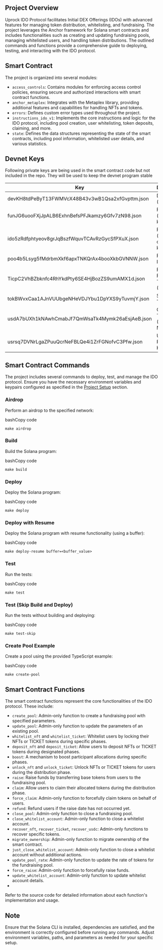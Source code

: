 Project Overview
----------------

Uprock IDO Protocol facilitates Initial DEX Offerings (IDOs) with advanced features for managing token distribution, whitelisting, and fundraising. 
The project leverages the Anchor framework for Solana smart contracts and includes functionalities such as creating and updating fundraising pools, managing whitelisted users, and handling token distributions. 
The outlined commands and functions provide a comprehensive guide to deploying, testing, and interacting with the IDO protocol.

Smart Contract
---------------

The project is organized into several modules:

-   `access_controls`: Contains modules for enforcing access control policies, ensuring secure and authorized interactions with smart contract functions. 
-   `anchor_metaplex`: Integrates with the Metaplex library, providing additional features and capabilities for handling NFTs and tokens. 
-   `errors`: Defines custom error types used throughout the project. 
-   `instructions_ido_v1`: Implements the core instructions and logic for the IDO protocol, including pool creation, user whitelisting, token deposits, claiming, and more. 
-   `state`: Defines the data structures representing the state of the smart contracts, including pool information, whitelisted user details, and various statistics.


Devnet Keys
------------
Following private keys are being used in the smart contract code but not included in the repo. They will be used to keep the devnet program stable

| Key                                              | Description                  |
|--------------------------------------------------|------------------------------|
| devKH8tdPeByT13FWMVcX48B43v3wB1Qsa2xfGvpttm.json | Developer (admin) key        |
| funJG6uooFXjJpALB6ExhnBefsPFJkamzy6Gfv7zN98.json | Fundraiser (ido owner) key   |
| ido5zRdfphtyeov8grJqBszfWquvTCAvRzGycSfPXuX.json | Program (smart contract) key |
| poo4b5Lsyg5fMdrbmXkf6apxTNKQrAx4booXkbGVNNW.json | Pool (IDO ID) key            |
| TicpC2VhBZbknfc4RhYkdPty6SE4HjBozZS9umAMX1d.json | Pre Required Token (TICKET)  |
| tokBWvxCaa1AJnVUUbgeNHeVDJYbu1DpYXS9yTuvmjY.json | Selling Token Mint           |
| usdA7bUXh1kNAwhCmabJf7QmWsaTk4Mymk26aEsjAeB.json | Quote Token (USDC) Mint      |
| usrsq7DVNrLgaZPuuQcrNeFBLQe4i1ZrFGNofvC3Pfw.json | User (IDO Participant) Key   |

Smart Contract Commands
-----------------------

The project includes several commands to deploy, test, and manage the IDO protocol. Ensure you have the necessary environment variables and keypairs configured as specified in the [Project Setup](https://chat.openai.com/c/8c4e5855-fc25-48d7-aa34-9655b3d569c5#project-setup) section.

### Airdrop

Perform an airdrop to the specified network:

bashCopy code

`make airdrop`

### Build

Build the Solana program:

bashCopy code

`make build`

### Deploy

Deploy the Solana program:

bashCopy code

`make deploy`

### Deploy with Resume

Deploy the Solana program with resume functionality (using a buffer):

bashCopy code

`make deploy-resume buffer=<buffer_value>`

### Test

Run the tests:

bashCopy code

`make test`

### Test (Skip Build and Deploy)

Run the tests without building and deploying:

bashCopy code

`make test-skip`

### Create Pool Example

Create a pool using the provided TypeScript example:

bashCopy code

`make create-pool`

Smart Contract Functions
------------------------

The smart contract functions represent the core functionalities of the IDO protocol. These include:

- `create_pool`: Admin-only function to create a fundraising pool with specified parameters. 
- `update_pool`: Admin-only function to update the parameters of an existing pool. 
- `whitelist_nft` and `whitelist_ticket`: Whitelist users by locking their NFTs or TICKET tokens during specific phases. 
- `deposit_nft` and `deposit_ticket`: Allow users to deposit NFTs or TICKET tokens during designated phases.  
- `boost`: A mechanism to boost participant allocations during specific phases.  
- `unlock_nft` and `unlock_ticket`: Unlock NFTs or TICKET tokens for users during the distribution phase.  
- `raise`: Raise funds by transferring base tokens from users to the fundraising pool.  
- `claim`: Allow users to claim their allocated tokens during the distribution phase.  
- `force_claim`: Admin-only function to forcefully claim tokens on behalf of users.  
- `refund`: Refund users if the raise date has not occurred yet.  
- `close_pool`: Admin-only function to close a fundraising pool.  
- `close_whitelist_account`: Admin-only function to close a whitelist account.  
- `recover_nft`, `recover_ticket`, `recover_usdc`: Admin-only functions to recover specific tokens.  
- `migrate_ownership`: Admin-only function to migrate ownership of the smart contract.  
- `just_close_whitelist_account`: Admin-only function to close a whitelist account without additional actions.  
- `update_pool_rate`: Admin-only function to update the rate of tokens for the fundraising pool.  
- `force_raise`: Admin-only function to forcefully raise funds.  
- `update_whitelist_account`: Admin-only function to update whitelist account details.  
- 
Refer to the source code for detailed information about each function's implementation and usage.

Note
----

Ensure that the Solana CLI is installed, dependencies are satisfied, and the environment is correctly configured before running any commands. 
Adjust environment variables, paths, and parameters as needed for your specific setup.